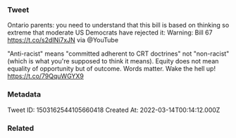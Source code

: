 ### Tweet
Ontario parents: you need to understand that this bill is based on thinking so extreme that moderate US Democrats have rejected it: Warning: Bill 67 https://t.co/s2dINi7xJN via @YouTube

"Anti-racist" means "committed adherent to CRT doctrines" not "non-racist" (which is what you're supposed to think it means). Equity does not mean equality of opportunity but of outcome. Words matter. Wake the hell up! https://t.co/79QquWGYX9

### Metadata
Tweet ID: 1503162544105660418
Created At: 2022-03-14T00:14:12.000Z

### Related

